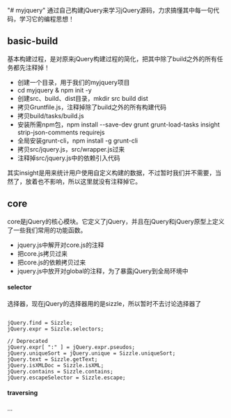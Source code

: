 "# myjquery" 
通过自己构建jQuery来学习jQuery源码，力求搞懂其中每一句代码，学习它的编程思想！

## basic-build
基本构建过程，是对原来jQuery构建过程的简化，把其中除了build之外的所有任务都先注释掉！

- 创建一个目录，用于我们的myjquery项目
- cd myjquery & npm init -y
- 创建src、build、dist目录，mkdir src build dist
- 拷贝Gruntfile.js，注释掉除了build之外的所有构建代码
- 拷贝build/tasks/build.js
- 安装所需npm包，npm install --save-dev grunt grunt-load-tasks insight strip-json-comments requirejs
- 全局安装grunt-cli，npm install -g grunt-cli
- 拷贝src/jquery.js，src/wrapper.js过来
- 注释掉src/jquery.js中的依赖引入代码

其实insight是用来统计用户使用自定义构建的数据，不过暂时我们并不需要，当然了，放着也不影响，所以这里就没有注释掉它。

## core
core是jQuery的核心模块。它定义了jQuery，并且在jQuery和jQuery原型上定义了一些我们常用的功能函数。

- jquery.js中解开对core.js的注释
- 把core.js拷贝过来
- 把core.js的依赖拷贝过来
- jquery.js中放开对global的注释，为了暴露jQuery到全局环境中

#### selector
选择器，现在jQuery的选择器用的是sizzle，所以暂时不去讨论选择器了

```

jQuery.find = Sizzle;
jQuery.expr = Sizzle.selectors;

// Deprecated
jQuery.expr[ ":" ] = jQuery.expr.pseudos;
jQuery.uniqueSort = jQuery.unique = Sizzle.uniqueSort;
jQuery.text = Sizzle.getText;
jQuery.isXMLDoc = Sizzle.isXML;
jQuery.contains = Sizzle.contains;
jQuery.escapeSelector = Sizzle.escape;

```

#### traversing

...